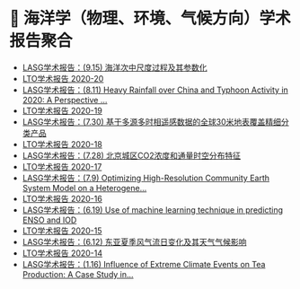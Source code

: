 # 🌊 海洋学（物理、环境、气候方向）学术报告聚合
<!-- BLOG-POST-LIST:START -->
- [LASG学术报告：(9.15) 海洋次中尺度过程及其参数化](http://www.lasg.ac.cn/ky/xsbg/202009/t20200911_580153.html)
- [LTO学术报告 2020-20](http://lto.scsio.ac.cn/xwtz/xsbg/202009/t20200907_579363.html)
- [LASG学术报告：(8.11) Heavy Rainfall over China and Typhoon Activity in 2020: A Perspective ...](http://www.lasg.ac.cn/ky/xsbg/202008/t20200803_573307.html)
- [LTO学术报告 2020-19](http://lto.scsio.ac.cn/xwtz/xsbg/202008/t20200831_577821.html)
- [LASG学术报告：(7.30) 基于多源多时相遥感数据的全球30米地表覆盖精细分类产品](http://www.lasg.ac.cn/ky/xsbg/202007/t20200727_571673.html)
- [LTO学术报告 2020-18](http://lto.scsio.ac.cn/xwtz/xsbg/202008/t20200831_577820.html)
- [LASG学术报告：(7.28) 北京城区CO2浓度和通量时空分布特征](http://www.lasg.ac.cn/ky/xsbg/202007/t20200727_571672.html)
- [LTO学术报告 2020-17](http://lto.scsio.ac.cn/xwtz/xsbg/202008/t20200831_577819.html)
- [LASG学术报告：(7.9) Optimizing High-Resolution Community Earth System Model on a Heterogene...](http://www.lasg.ac.cn/ky/xsbg/202006/t20200623_565620.html)
- [LTO学术报告 2020-16](http://lto.scsio.ac.cn/xwtz/xsbg/202007/t20200729_572377.html)
- [LASG学术报告：(6.19) Use of machine learning technique in predicting ENSO and IOD](http://www.lasg.ac.cn/ky/xsbg/202006/t20200610_564242.html)
- [LTO学术报告 2020-15](http://lto.scsio.ac.cn/xwtz/xsbg/202007/t20200721_570333.html)
- [LASG学术报告：(6.12) 东亚夏季风气流日变化及其天气气候影响](http://www.lasg.ac.cn/ky/xsbg/202006/t20200609_564115.html)
- [LTO学术报告 2020-14](http://lto.scsio.ac.cn/xwtz/xsbg/202007/t20200713_568458.html)
- [LASG学术报告：(1.16) Influence of Extreme Climate Events on Tea Production: A Case Study in...](http://www.lasg.ac.cn/ky/xsbg/202001/t20200116_540559.html)
<!-- BLOG-POST-LIST:END -->
